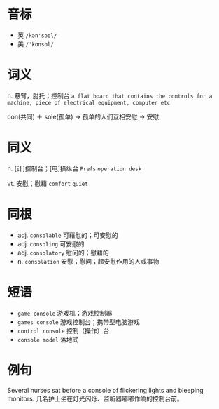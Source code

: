 # 音标

- 英 `/kən'səʊl/`
- 美 `/'kɑnsol/`

# 词义

n. 悬臂，肘托；控制台
`a flat board that contains the controls for a machine, piece of electrical equipment, computer etc`



con(共同) ＋ sole(孤单) → 孤单的人们互相安慰 → 安慰

# 同义

n. [计]控制台；[电]操纵台
`Prefs` `operation desk`

vt. 安慰；慰藉
`comfort` `quiet`

# 同根

- adj. `consolable` 可藉慰的；可安慰的
- adj. `consoling` 可安慰的
- adj. `consolatory` 慰问的；慰藉的
- n. `consolation` 安慰；慰问；起安慰作用的人或事物

# 短语

- `game console` 游戏机；游戏控制器
- `games console` 游戏控制台；携带型电脑游戏
- `control console` 控制（操作）台
- `console model` 落地式

# 例句

Several nurses sat before a console of flickering lights and bleeping monitors.
几名护士坐在灯光闪烁、监听器嘟嘟作响的控制台前。


